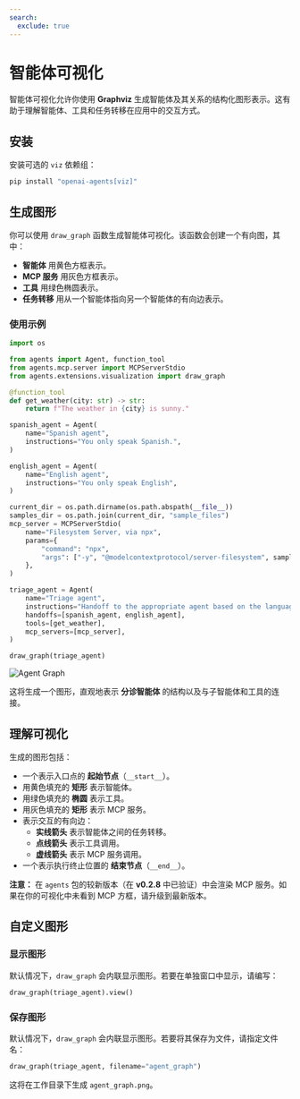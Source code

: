 ```yaml
---
search:
  exclude: true
---
```

# 智能体可视化

智能体可视化允许你使用 **Graphviz** 生成智能体及其关系的结构化图形表示。这有助于理解智能体、工具和任务转移在应用中的交互方式。

## 安装

安装可选的 `viz` 依赖组：

```bash
pip install "openai-agents[viz]"
```

## 生成图形

你可以使用 `draw_graph` 函数生成智能体可视化。该函数会创建一个有向图，其中：

- **智能体** 用黄色方框表示。
- **MCP 服务** 用灰色方框表示。
- **工具** 用绿色椭圆表示。
- **任务转移** 用从一个智能体指向另一个智能体的有向边表示。

### 使用示例

```python
import os

from agents import Agent, function_tool
from agents.mcp.server import MCPServerStdio
from agents.extensions.visualization import draw_graph

@function_tool
def get_weather(city: str) -> str:
    return f"The weather in {city} is sunny."

spanish_agent = Agent(
    name="Spanish agent",
    instructions="You only speak Spanish.",
)

english_agent = Agent(
    name="English agent",
    instructions="You only speak English",
)

current_dir = os.path.dirname(os.path.abspath(__file__))
samples_dir = os.path.join(current_dir, "sample_files")
mcp_server = MCPServerStdio(
    name="Filesystem Server, via npx",
    params={
        "command": "npx",
        "args": ["-y", "@modelcontextprotocol/server-filesystem", samples_dir],
    },
)

triage_agent = Agent(
    name="Triage agent",
    instructions="Handoff to the appropriate agent based on the language of the request.",
    handoffs=[spanish_agent, english_agent],
    tools=[get_weather],
    mcp_servers=[mcp_server],
)

draw_graph(triage_agent)
```

![Agent Graph](../assets/images/graph.png)

这将生成一个图形，直观地表示 **分诊智能体** 的结构以及与子智能体和工具的连接。


## 理解可视化

生成的图形包括：

- 一个表示入口点的 **起始节点**（`__start__`）。
- 用黄色填充的 **矩形** 表示智能体。
- 用绿色填充的 **椭圆** 表示工具。
- 用灰色填充的 **矩形** 表示 MCP 服务。
- 表示交互的有向边：
  - **实线箭头** 表示智能体之间的任务转移。
  - **点线箭头** 表示工具调用。
  - **虚线箭头** 表示 MCP 服务调用。
- 一个表示执行终止位置的 **结束节点**（`__end__`）。

**注意：** 在 `agents` 包的较新版本（在 **v0.2.8** 中已验证）中会渲染 MCP 服务。如果在你的可视化中未看到 MCP 方框，请升级到最新版本。

## 自定义图形

### 显示图形
默认情况下，`draw_graph` 会内联显示图形。若要在单独窗口中显示，请编写：

```python
draw_graph(triage_agent).view()
```

### 保存图形
默认情况下，`draw_graph` 会内联显示图形。若要将其保存为文件，请指定文件名：

```python
draw_graph(triage_agent, filename="agent_graph")
```

这将在工作目录下生成 `agent_graph.png`。